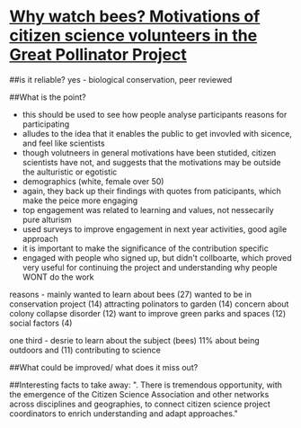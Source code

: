 # [Why watch bees? Motivations of citizen science volunteers in the Great Pollinator Project](http://www.sciencedirect.com.libproxy.ucl.ac.uk/science/article/pii/S0006320716303238)




##is it reliable?
yes - biological conservation, peer reviewed


##What is the point?
- this should be used to see how people analyse participants reasons for participating
- alludes to the idea that it enables the public to get invovled with sicence, and feel like scientists
- though volutneers in general motivations have been stutided, citizen scientists have not, and suggests that the motivations may be outside the aulturistic or egotistic
- demographics (white, female over 50)
- again, they back up their findings with quotes from paticipants, which make the peice more engaging
- top engagement was related to learning and values, not nessecarily pure alturism
- used surveys to improve engagement in next year activities, good agile approach
- it is important to make the significance of the contribution specific
- engaged with people who signed up, but didn't collboarte, which proved very useful for continuing the project and understanding why people WONT do the work


reasons -
mainly wanted to learn about bees (27)
wanted to be in conservation project (14)
attracting polinators to garden (14)
concern about colony collapse disorder (12)
want to improve green parks and spaces (12)
social factors (4)


one third - desrie to learn about the subject (bees)
11% about being outdoors and (11) contributing to science


##What could be improved/ what does it miss out?



##Interesting facts to take away:
". There is tremendous opportunity, with the emergence of the Citizen Science Association and other networks across disciplines and geographies, to connect citizen science project coordinators to enrich understanding and adapt approaches."
